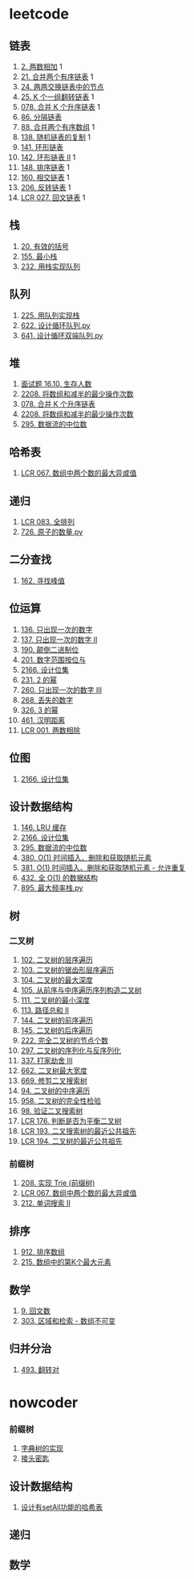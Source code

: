 # leetcode

## 链表

1. [2. 两数相加](./2.%20两数相加.py) 1
2. [21. 合并两个有序链表](./21.%20合并两个有序链表.py) 1
3. [24. 两两交换链表中的节点](./24.%20两两交换链表中的节点.py)
4. [25. K 个一组翻转链表](./25.%20K%20个一组翻转链表.py) 1
5. [078. 合并 K 个升序链表](./078.%20合并%20K%20个升序链表.py) 1
6. [86. 分隔链表](./86.%20分隔链表.py)
7. [88. 合并两个有序数组](./88.%20合并两个有序数组.py) 1
8. [138. 随机链表的复制](./138.%20随机链表的复制.py) 1
9. [141. 环形链表](./141.%20环形链表.py)
10. [142. 环形链表 II](./142.%20环形链表%20II.py) 1
11. [148. 排序链表](./148.%20排序链表.py) 1
12. [160. 相交链表](./160.%20相交链表.py) 1
13. [206. 反转链表](./206.%20反转链表.py) 1
14. [LCR 027. 回文链表](./LCR%20027.%20回文链表.py) 1

## 栈

1. [20. 有效的括号](./20.%20有效的括号.py)
2. [155. 最小栈](./155.%20最小栈.py)
3. [232. 用栈实现队列](./232.%20用栈实现队列.py)

## 队列

1. [225. 用队列实现栈](./225.%20用队列实现栈.py)
2. [622. 设计循环队列.py](./622.%20设计循环队列.py)
3. [641. 设计循环双端队列.py](./641.%20设计循环双端队列.py)

## 堆

1. [面试题 16.10. 生存人数](./面试题%2016.10.%20生存人数.py)
2. [2208. 将数组和减半的最少操作次数](./2208.%20将数组和减半的最少操作次数.py)
3. [078. 合并 K 个升序链表](./078.%20合并%20K%20个升序链表.py)
4. [2208. 将数组和减半的最少操作次数](./2208.%20将数组和减半的最少操作次数.py)
5. [295. 数据流的中位数](./295.%20数据流的中位数.py)


## 哈希表

1. [LCR 067. 数组中两个数的最大异或值](./LCR%20067.%20数组中两个数的最大异或值.py)

## 递归

1. [LCR 083. 全排列](./LCR%20083.%20全排列.py)
2. [726. 原子的数量.py](./726.%20原子的数量.py)


## 二分查找

1. [162. 寻找峰值](./162.%20寻找峰值.py)

## 位运算

1. [136. 只出现一次的数字](./136.%20只出现一次的数字.py)
2. [137. 只出现一次的数字 II](./137.%20只出现一次的数字%20II.py)
3. [190. 颠倒二进制位](./190.%20颠倒二进制位.py)
4. [201. 数字范围按位与](./201.%20数字范围按位与.py)
5. [2166. 设计位集](./2166.%20设计位集.py)
6. [231. 2 的幂](./231.%202%20的幂.py)
7. [260. 只出现一次的数字 III](./260.%20只出现一次的数字%20III.py)
8. [268. 丢失的数字](./268.%20丢失的数字.py)
9. [326. 3 的幂](./326.%203%20的幂.py)
10. [461. 汉明距离](./461.%20汉明距离.py)
11. [LCR 001. 两数相除](./LCR%20001.%20两数相除)

## 位图

1. [2166. 设计位集](./2166.%20设计位集.py)

## 设计数据结构

1. [146. LRU 缓存](./146.%20LRU%20缓存.py)
2. [2166. 设计位集](./2166.%20设计位集.py)
3. [295. 数据流的中位数](./295.%20数据流的中位数.py)
4. [380. O(1) 时间插入、删除和获取随机元素](./380.%20O(1)%20时间插入、删除和获取随机元素.py)
5. [381. O(1) 时间插入、删除和获取随机元素 - 允许重复](./381.%20O(1)%20时间插入、删除和获取随机元素%20-%20允许重复.py)
6. [432. 全 O(1) 的数据结构](./432.%20全%20O(1)%20的数据结构.py)
7. [895. 最大频率栈.py](./895.%20最大频率栈.py)

## 树

### 二叉树

1. [102. 二叉树的层序遍历](./102.%20二叉树的层序遍历.py)
2. [103. 二叉树的锯齿形层序遍历](./103.%20二叉树的锯齿形层序遍历.py)
3. [104. 二叉树的最大深度](./104.%20二叉树的最大深度.py)
4. [105. 从前序与中序遍历序列构造二叉树](./105.%20从前序与中序遍历序列构造二叉树.py)
5. [111. 二叉树的最小深度](./111.%20二叉树的最小深度.py)
6. [113. 路径总和 II](./113.%20路径总和%20II.py)
7. [144. 二叉树的前序遍历](./144.%20二叉树的前序遍历.py)
8. [145. 二叉树的后序遍历](./145.%20二叉树的后序遍历.py)
9. [222. 完全二叉树的节点个数](./222.%20完全二叉树的节点个数.py)
10. [297. 二叉树的序列化与反序列化](./297.%20二叉树的序列化与反序列化.py)
11. [337. 打家劫舍 III](./337.%20打家劫舍%20III.py)
12. [662. 二叉树最大宽度](./662.%20二叉树最大宽度.py)
13. [669. 修剪二叉搜索树](./669.%20修剪二叉搜索树.py)
14. [94. 二叉树的中序遍历](./94.%20二叉树的中序遍历.py)
15. [958. 二叉树的完全性检验](./958.%20二叉树的完全性检验.py)
16. [98. 验证二叉搜索树](./98.%20验证二叉搜索树.py)
17. [LCR 176. 判断是否为平衡二叉树](./LCR%20176.%20判断是否为平衡二叉树.py)
18. [LCR 193. 二叉搜索树的最近公共祖先](./LCR%20193.%20二叉搜索树的最近公共祖先.py)
19. [LCR 194. 二叉树的最近公共祖先](./LCR%20194.%20二叉树的最近公共祖先.py)

### 前缀树
1. [208. 实现 Trie (前缀树)](./208.%20实现%20Trie%20(前缀树).py)
2. [LCR 067. 数组中两个数的最大异或值](./LCR%20067.%20数组中两个数的最大异或值.py)
3. [212. 单词搜索 II](./212.%20单词搜索%20II.py)

## 排序

1. [912. 排序数组](./912.%20排序数组.py)
2. [215. 数组中的第K个最大元素](./215.%20数组中的第K个最大元素.py)

## 数学

1. [9. 回文数](./9.%20回文数.py)
2. [303. 区域和检索 - 数组不可变](./303.%20区域和检索%20-%20数组不可变.py)

## 归并分治

1. [493. 翻转对](./493.%20翻转对.py)


# nowcoder

### 前缀树

1. [字典树的实现](./字典树的实现.py)
2. [接头密匙](./接头密匙.py)

## 设计数据结构

1. [设计有setAll功能的哈希表](./设计有setAll功能的哈希表.py)

## 递归

## 数学

